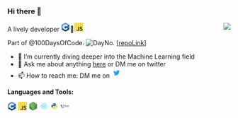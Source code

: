 ### Hi there 👋


<span>
  <img align="right" src="https://github-readme-stats.vercel.app/api?username=adityagupta150&show_icons=true&count_private=true&theme=dracula&hide_credits=false" />
</span>


A lively developer     <img height="20" src="https://raw.githubusercontent.com/github/explore/80688e429a7d4ef2fca1e82350fe8e3517d3494d/topics/cpp/cpp.png">🤝<img height="20" src="https://raw.githubusercontent.com/github/explore/80688e429a7d4ef2fca1e82350fe8e3517d3494d/topics/javascript/javascript.png">

Part of @100DaysOfCode.  ![DayNo.](http://adig15.herokuapp.com/util/whatDayIsIt) [[repoLink](https://github.com/AdityaGupta150/100DaysOfCode)]


- 🌱 I’m currently diving deeper into the Machine Learning field
- 💬 Ask me about anything [here](https://github.com/adityagupta150/adityagupta150/issues) or DM me on twitter
- 📫 How to reach me: DM me on <a href="https://twitter.com/Aditya_G15">  <img alt="Aditya_G15 | Twitter" width="23px" src="https://raw.githubusercontent.com/AdityaGupta150/AdityaGupta150/master/assets/Twitter_Logo_Blue.svg" />
</a>


**Languages and Tools:**  

<code><img height="20" src="https://raw.githubusercontent.com/github/explore/80688e429a7d4ef2fca1e82350fe8e3517d3494d/topics/cpp/cpp.png"></code>
<code><img height="20" src="https://raw.githubusercontent.com/github/explore/80688e429a7d4ef2fca1e82350fe8e3517d3494d/topics/javascript/javascript.png"></code>
<code><img height="20" src="https://raw.githubusercontent.com/github/explore/80688e429a7d4ef2fca1e82350fe8e3517d3494d/topics/nodejs/nodejs.png"></code>
<code><img height="20" src="https://raw.githubusercontent.com/github/explore/80688e429a7d4ef2fca1e82350fe8e3517d3494d/topics/react/react.png"></code>
<code><img height="20" src="https://raw.githubusercontent.com/github/explore/80688e429a7d4ef2fca1e82350fe8e3517d3494d/topics/python/python.png"></code>
<code><img height="20" src="https://raw.githubusercontent.com/github/explore/80688e429a7d4ef2fca1e82350fe8e3517d3494d/topics/flask/flask.png"></code>
